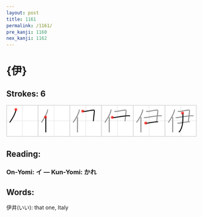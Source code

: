 ```yaml
---
layout: post
title: 1161
permalink: /1161/
pre_kanji: 1160
nex_kanji: 1162
---
```


# {伊}

## Strokes: 6

<div class="stroke"><img src="../images/E4BC8A.png" /></div>

## Reading:

### On-Yomi: イ &mdash; Kun-Yomi: かれ

## Words:

伊井(いい): that one, Italy
